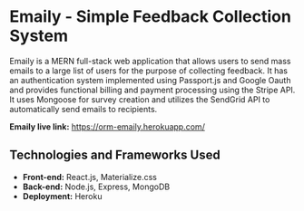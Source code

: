 # Emaily - Simple Feedback Collection System

Emaily is a MERN full-stack web application that allows users to send mass emails to a large list of users for the purpose of collecting feedback. It has an authentication system implemented using Passport.js and Google Oauth and provides functional billing and payment processing using the Stripe API. It uses Mongoose for survey creation and utilizes the SendGrid API to automatically send emails to recipients.

<strong>Emaily live link:</strong> https://orm-emaily.herokuapp.com/

## Technologies and Frameworks Used

* <strong>Front-end:</strong> React.js, Materialize.css
* <strong>Back-end:</strong> Node.js, Express, MongoDB
* <strong>Deployment:</strong> Heroku
